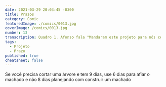 ```yaml
---
date: 2021-03-29 20:03:45 -0300
title: Prazos
category: Comic
featuredImage: ./comics/0013.jpg
coverImage: /comics/0013.jpg
number: 13
transcription: Quadro 1. Afonso fala "Mandaram este projeto para nós com uma quinzena para entrega". Quadro 2. Msone fala "Mas com essas especificações vamos demorar uns 3 meses". Quadro 3. Afonso fala "Não podemos, ele é urgente e já passou 6 meses em planejamento".
tags:
  - Projeto
  - Prazo
published: true
cheatsheet: false
---
```


Se você precisa cortar uma árvore e tem 9 dias, use 6 dias para afiar o machado e não 8 dias planejando com construir um machado
